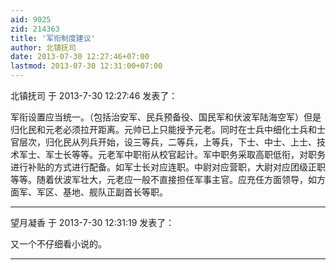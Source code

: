 ```yaml
---
aid: 9025
zid: 214363
title: '军衔制度建议'
author: 北镇抚司
date: 2013-07-30 12:27:46+07:00
lastmod: 2013-07-30 12:31:00+07:00
---
```


北镇抚司 于 2013-7-30 12:27:46 发表了：

军衔设置应当统一。（包括治安军、民兵预备役、国民军和伏波军陆海空军）但是归化民和元老必须拉开距离。元帅已上只能授予元老。同时在士兵中细化士兵和士官层次，归化民从列兵开始，设三等兵，二等兵，上等兵，下士、中士、上士、技术军士、军士长等等。元老军中职衔从校官起计。军中职务采取高职低衔，对职务进行补贴的方式进行配备。如军士长对应连职。中尉对应营职，大尉对应团级正职等等。随着伏波军壮大，元老应一般不直接担任军事主官。应充任方面领导，如方面军、军区、基地、舰队正副首长等职。

---------

望月凝香 于 2013-7-30 12:31:19 发表了：

又一个不仔细看小说的。

---------

